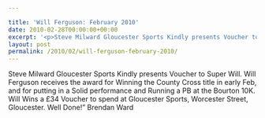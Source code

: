 ```yaml
---

title: 'Will Ferguson: February 2010'
date: 2010-02-28T00:00:00+00:00
excerpt: '<p>Steve Milward Gloucester Sports Kindly presents Voucher to Super Will. Will Ferguson receives the award for Winning the County Cross title in early Feb, and for putting in a Solid performance and Running a PB at the Bourton 10K. Will Wins a £34 Voucher to spend at Gloucester Sports, Worcester Street, Gloucester. Well Done!" Brendan Ward</p>'
layout: post
permalink: /2010/02/will-ferguson-february-2010/
---
```

</p> 

Steve Milward Gloucester Sports Kindly presents Voucher to Super Will. Will Ferguson receives the award for Winning the County Cross title in early Feb, and for putting in a Solid performance and Running a PB at the Bourton 10K. Will Wins a £34 Voucher to spend at Gloucester Sports, Worcester Street, Gloucester. Well Done!&#8221; Brendan Ward